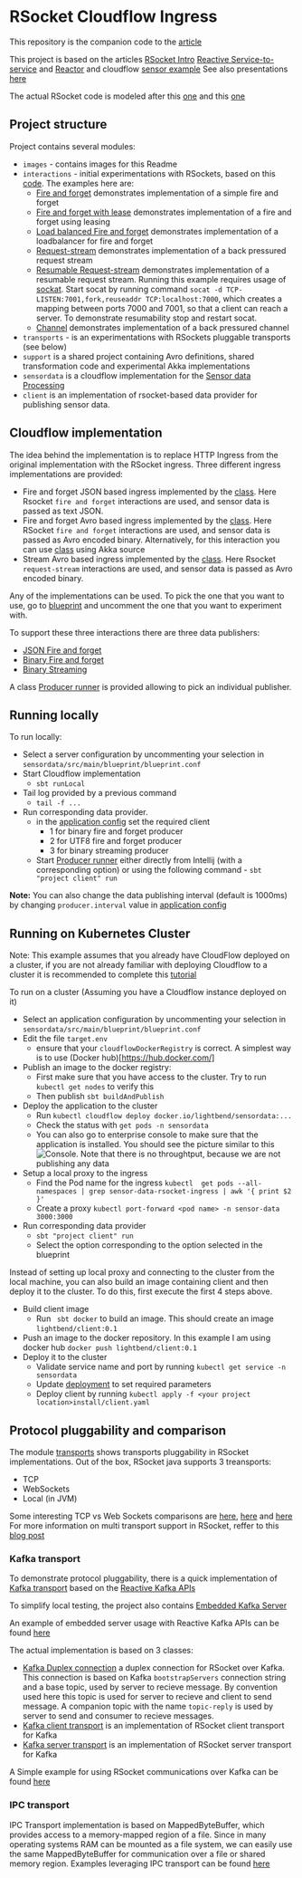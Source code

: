 # RSocket Cloudflow Ingress

This repository is the companion code to the [article](https://www.lightbend.com/blog/implementing-rsocket-ingress-in-cloudflow-part-1-getting-started)

This project is based on the articles [RSocket Intro](https://www.baeldung.com/rsocket)
[Reactive Service-to-service](https://dzone.com/articles/reactive-service-to-service-communication-with-rso-1)
and [Reactor](https://www.baeldung.com/reactor-core) and cloudflow [sensor example](https://github.com/lightbend/cloudflow/tree/master/examples/snippets/modules/ROOT/examples/sensor-data-scala)
See also presentations [here](https://www.youtube.com/watch?v=QJ3xw0MF-3U&list=PLQ4mEUUwQwBoGe4UX5mVbsNkt7DPk03Dl)

The actual RSocket code is modeled after this [one](https://github.com/b3rnoulli/rsocket-examples) and this [one](https://github.com/rsocket/rsocket-java/tree/develop/rsocket-examples/src/main/java/io/rsocket/examples/transport/tcp)


## Project structure
Project contains several modules:
* `images` - contains images for this Readme
* `interactions` - initial experimentations with RSockets, based on this [code](https://github.com/b3rnoulli/rsocket-examples).
The examples here are:
    * [Fire and forget](interactions/src/main/scala/com/lightbend/rsocket/examples/FireAndForgetClient.scala) 
    demonstrates implementation of a simple fire and forget
    * [Fire and forget with lease](interactions/src/main/scala/com/lightbend/rsocket/examples/FireAndForgetWithLeaseClient.scala) 
    demonstrates implementation of a fire and forget using leasing
    * [Load balanced Fire and forget](interactions/src/main/scala/com/lightbend/rsocket/examples/Multiserver.scala) 
    demonstrates implementation of a loadbalancer for fire and forget
    * [Request-stream](interactions/src/main/scala/com/lightbend/rsocket/examples/StreamingClient.scala) 
    demonstrates implementation of a back pressured request stream
    * [Resumable Request-stream](interactions/src/main/scala/com/lightbend/rsocket/examples/ResumableStreamingClient.scala) 
    demonstrates implementation of a resumable request stream. Running this example requires usage of [sockat](https://medium.com/@copyconstruct/socat-29453e9fc8a6).
    Start socat by running command `socat -d TCP-LISTEN:7001,fork,reuseaddr TCP:localhost:7000`, which creates a mapping between ports 7000 and 7001, so that a client
    can reach a server. To demonstrate resumability stop and restart socat.
    * [Channel](interactions/src/main/scala/com/lightbend/rsocket/examples/ChannelEchoClient.scala) 
    demonstrates implementation of a back pressured channel
* `transports` - is an experimentations with RSockets pluggable transports (see below)
* `support` is a shared project containing Avro definitions, shared transformation code and experimental Akka implementations
* `sensordata` is a cloudflow implementation for the [Sensor data Processing](https://cloudflow.io/docs/current/get-started/hello-world-example.html)
* `client` is an implementation of rsocket-based data provider for publishing sensor data.

## Cloudflow implementation

The idea behind the implementation is to replace HTTP Ingress from the original implementation with the RSocket ingress.
Three different ingress implementations are provided:
* Fire and forget JSON based ingress implemented by the [class](sensordata/src/main/scala/com/lightbend/sensordata/rsocket/ingress/UTF8FireAndForget.scala).
Here Rsocket `fire and forget` interactions are used, and sensor data is passed as text JSON.
* Fire and forget Avro based ingress implemented by the [class](sensordata/src/main/scala/com/lightbend/sensordata/rsocket/ingress/BinaryFireAndForget.scala).
Here RSocket `fire and forget` interactions are used, and sensor data is passed as Avro encoded binary. Alternatively, for this interaction
you can use [class](sensordata/src/main/scala/com/lightbend/sensordata/rsocket/ingress/RSocketIngressSource.scala) using Akka source
* Stream Avro based ingress implemented by the [class](sensordata/src/main/scala/com/lightbend/sensordata/rsocket/ingress/BinaryRequestStream.scala).
Here Rsocket `request-stream` interactions are used, and sensor data is passed as Avro encoded binary. 

Any of the implementations can be used. To pick the one that you want to use, go to [blueprint](sensordata/src/main/blueprint/blueprint.conf)
and uncomment the one that you want to experiment with.

To support these three interactions there are three data publishers:
* [JSON Fire and forget](client/src/main/scala/com/lightbend/sensordata/producer/rsocket/UTF8FireAndForget.scala)
* [Binary Fire and forget](client/src/main/scala/com/lightbend/sensordata/producer/rsocket/BinaryFireAndForget.scala)
* [Binary Streaming](client/src/main/scala/com/lightbend/sensordata/producer/rsocket/BinaryRequestStream.scala)

A class [Producer runner](client/src/main/scala/com/lightbend/sensordata/producer/rsocket/ProducerRunner.scala) is provided allowing to 
pick an individual publisher.

## Running locally

To run locally:
* Select a server configuration by uncommenting your selection in `sensordata/src/main/blueprint/blueprint.conf`
* Start Cloudflow implementation
  * `sbt runLocal`
* Tail log provided by a previous command
    * `tail -f ...`
* Run corresponding data provider.
    * in the [application config](client/src/main/resources/application.conf) set the required client
        * 1 for binary fire and forget producer
        * 2 for UTF8 fire and forget producer
        * 3 for binary streaming producer
    * Start [Producer runner](client/src/main/scala/com/lightbend/sensordata/producer/rsocket/ProducerRunner.scala) 
either directly from Intellij (with a corresponding option) or using the following command - `sbt "project client" run`

**Note:** You can also change the data publishing interval (default is 1000ms) by changing `producer.interval` value in [application config](client/src/main/resources/application.conf)

## Running on Kubernetes Cluster
Note: This example assumes that you already have CloudFlow deployed on a cluster, if you are not already familiar with 
deploying Cloudflow to a cluster it is recommended to complete this 
[tutorial](https://cloudflow.io/docs/current/get-started/index.html)


To run on a cluster (Assuming you have a Cloudflow instance deployed on it)
* Select an application configuration by uncommenting your selection in `sensordata/src/main/blueprint/blueprint.conf`
* Edit the file `target.env`
  * ensure that your `cloudflowDockerRegistry` is correct. A simplest way is to use (Docker hub)[https://hub.docker.com/]
* Publish an image to the docker registry:
  * First make sure that you have access to the cluster. Try to run `kubectl get nodes` to verify this 
  * Then publish `sbt buildAndPublish`
* Deploy the application to the cluster
  * Run  `kubectl cloudflow deploy docker.io/lightbend/sensordata:...`
  * Check the status with `get pods -n sensordata`
  * You can also go to enterprise console to make sure that the application is installed. You should see
  the picture similar to this ![Console](images/cloudflow.png). Note that there is no throughtput, because we are not publishing any data 
* Setup a local proxy to the ingress
  * Find the Pod name for the ingress `kubectl  get pods --all-namespaces | grep sensor-data-rsocket-ingress | awk '{ print $2 }'`
  * Create a proxy `kubectl port-forward <pod name> -n sensor-data 3000:3000`
* Run corresponding data provider
  * `sbt "project client" run`
  * Select the option corresponding to the option selected in the blueprint
  
Instead of setting up local proxy and connecting to the cluster from the local machine, you can also build
an image containing client and then deploy it to the cluster.
To do this, first execute the first 4 steps above.  
* Build client image
    * Run ` sbt docker` to build an image. This should create an image `lightbend/client:0.1`
* Push an image to the docker repository. In this example I am using docker hub `docker push lightbend/client:0.1`
* Deploy it to the cluster 
    * Validate service name and port by running `kubectl get service -n sensordata`
    * Update [deployment](install/client.yaml) to set required parameters
    * Deploy client by running `kubectl apply -f <your project location>install/client.yaml`
    
## Protocol pluggability and comparison
The module [transports](/transports) shows transports pluggability in RSocket implementations.
Out of the box, RSocket java supports 3 treansports:
* TCP
* WebSockets
* Local (in JVM)  

Some interesting TCP vs Web Sockets comparisons are [here](https://medium.com/kifi-engineering/websockets-vs-regular-sockets-b3b8e7ea0708),
[here](https://developerinsider.co/difference-between-http-and-http-2-0-websocket/) and
[here](https://stackoverflow.com/questions/2681267/what-is-the-fundamental-difference-between-websockets-and-pure-tcp)
For more information on multi transport support in RSocket, reffer to this [blog post](https://www.lightbend.com/blog/implementing-rsocket-ingress-in-cloudflow-part-3-pluggable-transport)

### Kafka transport

To demonstrate protocol pluggability, there is a quick implementation of [Kafka transport](transports/src/main/java/com/lightbend/rsocket/transport/kafka) based 
on the [Reactive Kafka APIs](https://projectreactor.io/docs/kafka/release/reference/)

To simplify local testing, the project also contains [Embedded Kafka Server](transports/src/main/java/com/lightbend/rsocket/transport/kafka/embedded)

An example of embedded server usage with Reactive Kafka APIs can be found [here](transports/src/main/java/com/lightbend/rsocket/transport/kafka/example)

The actual implementation is based on 3 classes:
* [Kafka Duplex connection](transports/src/main/java/com/lightbend/rsocket/transport/kafka/KafkaDuplexConnection.java) a duplex connection for RSocket over Kafka. This connection is
based on Kafka `bootstrapServers` connection string and a base topic, used by server to recieve message.
By convention used here this topic is used for server to recieve and client to send message. A companion 
topic with the name `topic-reply` is used by server to send and consumer to recieve messages.
* [Kafka client transport](transports/src/main/java/com/lightbend/rsocket/transport/kafka/KafkaClientTransport.java)
is an implementation of RSocket client transport for Kafka
* [Kafka server transport](transports/src/main/java/com/lightbend/rsocket/transport/kafka/KafkaServerTransport.java)
is an implementation of RSocket server transport for Kafka

A Simple example for using RSocket communications over Kafka can be found [here](transports/src/main/scala/com/lightbend/rsocket/transport/kafka/RequestResponceKafka.scala)

### IPC transport

IPC Transport implementation is based on MappedByteBuffer, which provides access to a memory-mapped region 
of a file. Since in many operating systems RAM can be mounted as a file system, we can easily use the same 
MappedByteBuffer for communication over a file or shared memory region.
Examples leveraging IPC transport can be found [here](transports/src/main/scala/com/lightbend/rsocket/transport/ipc)
